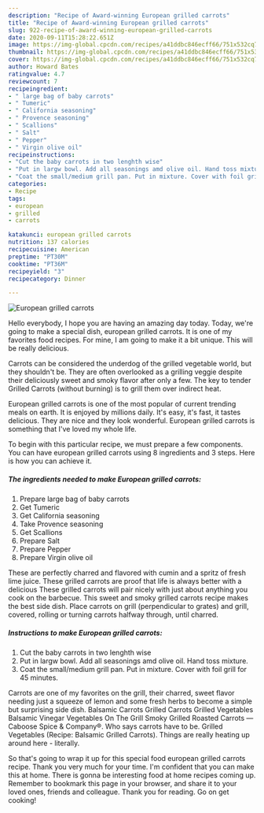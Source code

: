 ```yaml
---
description: "Recipe of Award-winning European grilled carrots"
title: "Recipe of Award-winning European grilled carrots"
slug: 922-recipe-of-award-winning-european-grilled-carrots
date: 2020-09-11T15:28:22.651Z
image: https://img-global.cpcdn.com/recipes/a41ddbc846ecff66/751x532cq70/european-grilled-carrots-recipe-main-photo.jpg
thumbnail: https://img-global.cpcdn.com/recipes/a41ddbc846ecff66/751x532cq70/european-grilled-carrots-recipe-main-photo.jpg
cover: https://img-global.cpcdn.com/recipes/a41ddbc846ecff66/751x532cq70/european-grilled-carrots-recipe-main-photo.jpg
author: Howard Bates
ratingvalue: 4.7
reviewcount: 7
recipeingredient:
- " large bag of baby carrots"
- " Tumeric"
- " California seasoning"
- " Provence seasoning"
- " Scallions"
- " Salt"
- " Pepper"
- " Virgin olive oil"
recipeinstructions:
- "Cut the baby carrots in two lenghth wise"
- "Put in largw bowl. Add all seasonings amd olive oil. Hand toss mixture."
- "Coat the small/medium grill pan. Put in mixture. Cover with foil grill for 45 minutes."
categories:
- Recipe
tags:
- european
- grilled
- carrots

katakunci: european grilled carrots 
nutrition: 137 calories
recipecuisine: American
preptime: "PT30M"
cooktime: "PT36M"
recipeyield: "3"
recipecategory: Dinner

---
```



![European grilled carrots](https://img-global.cpcdn.com/recipes/a41ddbc846ecff66/751x532cq70/european-grilled-carrots-recipe-main-photo.jpg)

Hello everybody, I hope you are having an amazing day today. Today, we're going to make a special dish, european grilled carrots. It is one of my favorites food recipes. For mine, I am going to make it a bit unique. This will be really delicious.

Carrots can be considered the underdog of the grilled vegetable world, but they shouldn&#39;t be. They are often overlooked as a grilling veggie despite their deliciously sweet and smoky flavor after only a few. The key to tender Grilled Carrots (without burning) is to grill them over indirect heat.

European grilled carrots is one of the most popular of current trending meals on earth. It is enjoyed by millions daily. It's easy, it's fast, it tastes delicious. They are nice and they look wonderful. European grilled carrots is something that I've loved my whole life.


To begin with this particular recipe, we must prepare a few components. You can have european grilled carrots using 8 ingredients and 3 steps. Here is how you can achieve it.

<!--inarticleads1-->

##### The ingredients needed to make European grilled carrots:

1. Prepare  large bag of baby carrots
1. Get  Tumeric
1. Get  California seasoning
1. Take  Provence seasoning
1. Get  Scallions
1. Prepare  Salt
1. Prepare  Pepper
1. Prepare  Virgin olive oil


These are perfectly charred and flavored with cumin and a spritz of fresh lime juice. These grilled carrots are proof that life is always better with a delicious These grilled carrots will pair nicely with just about anything you cook on the barbecue. This sweet and smoky grilled carrots recipe makes the best side dish. Place carrots on grill (perpendicular to grates) and grill, covered, rolling or turning carrots halfway through, until charred. 

<!--inarticleads2-->

##### Instructions to make European grilled carrots:

1. Cut the baby carrots in two lenghth wise
1. Put in largw bowl. Add all seasonings amd olive oil. Hand toss mixture.
1. Coat the small/medium grill pan. Put in mixture. Cover with foil grill for 45 minutes.


Carrots are one of my favorites on the grill, their charred, sweet flavor needing just a squeeze of lemon and some fresh herbs to become a simple but surprising side dish. Balsamic Carrots Grilled Carrots Grilled Vegetables Balsamic Vinegar Vegetables On The Grill Smoky Grilled Roasted Carrots — Caboose Spice &amp; Company®. Who says carrots have to be. Grilled Vegetables (Recipe: Balsamic Grilled Carrots). Things are really heating up around here - literally. 

So that's going to wrap it up for this special food european grilled carrots recipe. Thank you very much for your time. I'm confident that you can make this at home. There is gonna be interesting food at home recipes coming up. Remember to bookmark this page in your browser, and share it to your loved ones, friends and colleague. Thank you for reading. Go on get cooking!
